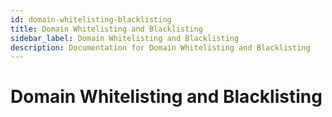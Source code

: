 ```yaml
---
id: domain-whitelisting-blacklisting
title: Domain Whitelisting and Blacklisting
sidebar_label: Domain Whitelisting and Blacklisting
description: Documentation for Domain Whitelisting and Blacklisting
---
```


# Domain Whitelisting and Blacklisting
